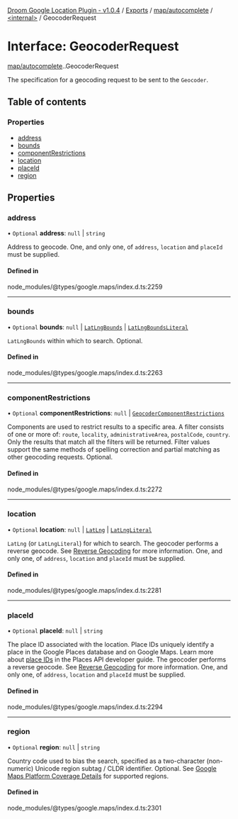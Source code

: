 [Droom Google Location Plugin - v1.0.4](../README.md) / [Exports](../modules.md) / [map/autocomplete](../modules/map_autocomplete.md) / [<internal\>](../modules/map_autocomplete._internal_.md) / GeocoderRequest

# Interface: GeocoderRequest

[map/autocomplete](../modules/map_autocomplete.md).[<internal>](../modules/map_autocomplete._internal_.md).GeocoderRequest

The specification for a geocoding request to be sent to the
<code>Geocoder</code>.

## Table of contents

### Properties

- [address](map_autocomplete._internal_.GeocoderRequest.md#address)
- [bounds](map_autocomplete._internal_.GeocoderRequest.md#bounds)
- [componentRestrictions](map_autocomplete._internal_.GeocoderRequest.md#componentrestrictions)
- [location](map_autocomplete._internal_.GeocoderRequest.md#location)
- [placeId](map_autocomplete._internal_.GeocoderRequest.md#placeid)
- [region](map_autocomplete._internal_.GeocoderRequest.md#region)

## Properties

### address

• `Optional` **address**: ``null`` \| `string`

Address to geocode. One, and only one, of <code>address</code>,
<code>location</code> and <code>placeId</code> must be supplied.

#### Defined in

node_modules/@types/google.maps/index.d.ts:2259

___

### bounds

• `Optional` **bounds**: ``null`` \| [`LatLngBounds`](../classes/map_autocomplete._internal_.LatLngBounds.md) \| [`LatLngBoundsLiteral`](map_autocomplete._internal_.LatLngBoundsLiteral.md)

<code>LatLngBounds</code> within which to search. Optional.

#### Defined in

node_modules/@types/google.maps/index.d.ts:2263

___

### componentRestrictions

• `Optional` **componentRestrictions**: ``null`` \| [`GeocoderComponentRestrictions`](map_autocomplete._internal_.GeocoderComponentRestrictions.md)

Components are used to restrict results to a specific area. A filter
consists of one or more of: <code>route</code>, <code>locality</code>,
<code>administrativeArea</code>, <code>postalCode</code>,
<code>country</code>. Only the results that match all the filters will be
returned. Filter values support the same methods of spelling correction
and partial matching as other geocoding requests. Optional.

#### Defined in

node_modules/@types/google.maps/index.d.ts:2272

___

### location

• `Optional` **location**: ``null`` \| [`LatLng`](../classes/map_autocomplete._internal_.LatLng.md) \| [`LatLngLiteral`](map_autocomplete._internal_.LatLngLiteral.md)

<code>LatLng</code> (or <code>LatLngLiteral</code>) for which to search.
The geocoder performs a reverse geocode. See <a
href="https://developers.google.com/maps/documentation/javascript/geocoding#ReverseGeocoding">
Reverse Geocoding</a> for more information. One, and only one, of
<code>address</code>, <code>location</code> and <code>placeId</code> must
be supplied.

#### Defined in

node_modules/@types/google.maps/index.d.ts:2281

___

### placeId

• `Optional` **placeId**: ``null`` \| `string`

The place ID associated with the location. Place IDs uniquely identify a
place in the Google Places database and on Google Maps. Learn more about
<a
href="https://developers.google.com/maps/documentation/places/web-service/place-id">place
IDs</a> in the Places API developer guide. The geocoder performs a
reverse geocode. See <a
href="https://developers.google.com/maps/documentation/javascript/geocoding#ReverseGeocoding">Reverse
Geocoding</a> for more information. One, and only one, of
<code>address</code>, <code>location</code> and <code>placeId</code> must
be supplied.

#### Defined in

node_modules/@types/google.maps/index.d.ts:2294

___

### region

• `Optional` **region**: ``null`` \| `string`

Country code used to bias the search, specified as a two-character
(non-numeric) Unicode region subtag / CLDR identifier. Optional. See <a
href="http://developers.google.com/maps/coverage">Google Maps Platform
Coverage Details</a> for supported regions.

#### Defined in

node_modules/@types/google.maps/index.d.ts:2301
